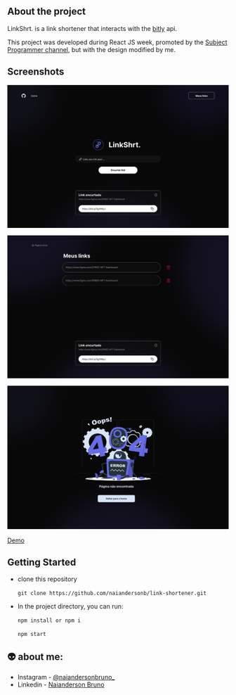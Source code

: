 ## About the project

LinkShrt. is a link shortener that interacts with the [bitly](https://dev.bitly.com/) api.

This project was developed during React JS week, promoted by the [Subject Programmer channel](https://www.youtube.com/c/Sujeitoprogramador), but with the design modified by me.

## Screenshots

![](./src/assets/images/home.png)

![](./src/assets/images/myLinks.png)

![](./src/assets/images/404.png)

[Demo](https://linkshrtt.netlify.app/)

## Getting Started 
- clone this repository
    
    `git clone https://github.com/naiandersonb/link-shortener.git`

- In the project directory, you can run:
    
    `npm install or npm i`

    `npm start`


## 👽 about me:
- Instagram - [@naiandersonbruno_](https://www.instagram.com/naiandersonbruno_/)
- Linkedin - [Naianderson Bruno](www.linkedin.com/in/naianderson-bruno-franca)
